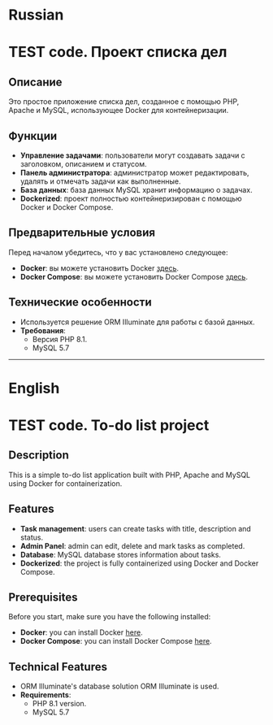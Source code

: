 # Russian
# TEST code. Проект списка дел

## Описание

Это простое приложение списка дел, созданное с помощью PHP, Apache и MySQL, использующее Docker для контейнеризации.

## Функции

- **Управление задачами**: пользователи могут создавать задачи с заголовком, описанием и статусом.
- **Панель администратора**: администратор может редактировать, удалять и отмечать задачи как выполненные.
- **База данных**: база данных MySQL хранит информацию о задачах.
- **Dockerized**: проект полностью контейнеризирован с помощью Docker и Docker Compose.


## Предварительные условия

Перед началом убедитесь, что у вас установлено следующее:

- **Docker**: вы можете установить Docker [здесь](https://www.docker.com/get-started).
- **Docker Compose**: вы можете установить Docker Compose [здесь](https://docs.docker.com/compose/install/).
  
## Технические особенности

- Используется решение ORM Illuminate для работы с базой данных.
- **Требования**:
  - Версия PHP 8.1.
  - MySQL 5.7

--------------

# English
# TEST code. To-do list project

## Description

This is a simple to-do list application built with PHP, Apache and MySQL using Docker for containerization.

## Features

- **Task management**: users can create tasks with title, description and status.
- **Admin Panel**: admin can edit, delete and mark tasks as completed.
- **Database**: MySQL database stores information about tasks.
- **Dockerized**: the project is fully containerized using Docker and Docker Compose.


## Prerequisites

Before you start, make sure you have the following installed:

- **Docker**: you can install Docker [here](https://www.docker.com/get-started).
- **Docker Compose**: you can install Docker Compose [here](https://docs.docker.com/compose/install/).
  
## Technical Features

- ORM Illuminate's database solution ORM Illuminate is used.
- **Requirements**:
  - PHP 8.1 version.
  - MySQL 5.7
